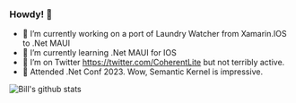 ### Howdy! 👋

- 🔭 I’m currently working on a port of Laundry Watcher from Xamarin.IOS to .Net MAUI
- 🌱 I’m currently learning .Net MAUI for IOS
- 🦜 I’m on Twitter https://twitter.com/CoherentLite but not terribly active.
- 🤖 Attended .Net Conf 2023.  Wow, Semantic Kernel is impressive.  

![Bill's github stats](https://github-readme-stats.vercel.app/api?username=billn6&show_icons=true)

